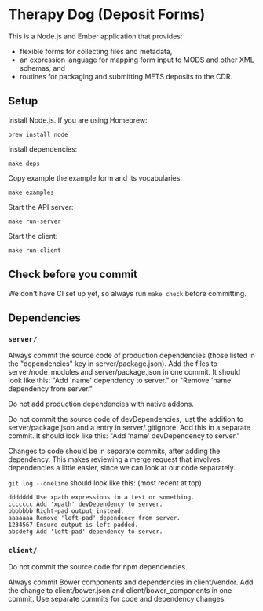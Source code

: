 # Therapy Dog (Deposit Forms)

This is a Node.js and Ember application that provides:

  - flexible forms for collecting files and metadata,
  - an expression language for mapping form input to MODS and other XML schemas, and
  - routines for packaging and submitting METS deposits to the CDR.

## Setup

Install Node.js. If you are using Homebrew:

    brew install node

Install dependencies:

    make deps

Copy example the example form and its vocabularies:

    make examples

Start the API server:

    make run-server

Start the client:

    make run-client

## Check before you commit

We don't have CI set up yet, so always run `make check` before committing.

## Dependencies

### `server/`

Always commit the source code of production dependencies (those listed in the "dependencies" key in server/package.json). Add the files to server/node_modules and server/package.json in one commit. It should look like this: "Add \'name\' dependency to server." or "Remove \'name\' dependency from server."

Do not add production dependencies with native addons.

Do not commit the source code of devDependencies, just the addition to server/package.json and a entry in server/.gitignore. Add this in a separate commit. It should look like this: "Add \'name\' devDependency to server."

Changes to code should be in separate commits, after adding the dependency. This makes reviewing a merge request that involves dependencies a little easier, since we can look at our code separately.

`git log --oneline` should look like this: (most recent at top)

    ddddddd Use xpath expressions in a test or something.
    ccccccc Add 'xpath' devDependency to server.
    bbbbbbb Right-pad output instead.
    aaaaaaa Remove 'left-pad' dependency from server.
    1234567 Ensure output is left-padded.
    abcdefg Add 'left-pad' dependency to server.

### `client/`

Do not commit the source code for npm dependencies.

Always commit Bower components and dependencies in client/vendor. Add the change to client/bower.json and client/bower_components in one commit. Use separate commits for code and dependency changes.
